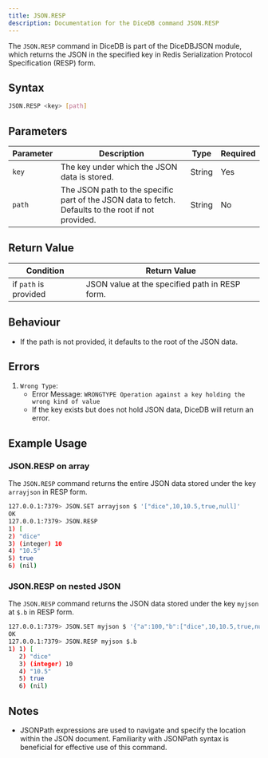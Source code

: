 ```yaml
---
title: JSON.RESP
description: Documentation for the DiceDB command JSON.RESP
---
```


The `JSON.RESP` command in DiceDB is part of the DiceDBJSON module, which returns the JSON in the specified key in Redis Serialization Protocol Specification (RESP) form.

## Syntax

```bash
JSON.RESP <key> [path]
```

## Parameters

| Parameter | Description                                                                             | Type   | Required |
| --------- | --------------------------------------------------------------------------------------- | ------ | -------- |
| `key`   | The key under which the JSON data is stored.                           | String | Yes      |
| `path`   | The JSON path to the specific part of the JSON data to fetch. Defaults to the root if not provided.                           | String | No      |

## Return Value

| Condition               | Return Value                        |
| ----------------------- | ----------------------------------- |
| if `path` is provided | JSON value at the specified path in RESP form. |

## Behaviour

- If the path is not provided, it defaults to the root of the JSON data.

## Errors
   
1. `Wrong Type`: 
   - Error Message: `WRONGTYPE Operation against a key holding the wrong kind of value`
   - If the key exists but does not hold JSON data, DiceDB will return an error.

## Example Usage

### JSON.RESP on array

The `JSON.RESP` command returns the entire JSON data stored under the key `arrayjson` in RESP form. 

```bash
127.0.0.1:7379> JSON.SET arrayjson $ '["dice",10,10.5,true,null]'
OK
127.0.0.1:7379> JSON.RESP 
1) [
2) "dice"
3) (integer) 10
4) "10.5"
5) true
6) (nil)
```

### JSON.RESP on nested JSON

The `JSON.RESP` command returns the JSON data stored under the key `myjson` at `$.b` in RESP form. 

```bash
127.0.0.1:7379> JSON.SET myjson $ '{"a":100,"b":["dice",10,10.5,true,null]}'
OK
127.0.0.1:7379> JSON.RESP myjson $.b
1) 1) [
   2) "dice"
   3) (integer) 10
   4) "10.5"
   5) true
   6) (nil)
```

## Notes

 - JSONPath expressions are used to navigate and specify the location within the JSON document. Familiarity with JSONPath syntax is beneficial for effective use of this command.
